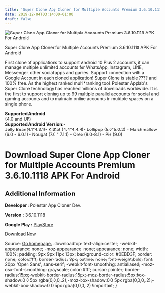 ```yaml
---
title: 'Super Clone App Cloner for Multiple Accounts Premium 3.6.10.1118 APK For Android'
date: 2019-12-04T03:14:00+01:00
draft: false
---
```


![Super Clone App Cloner for Multiple Accounts Premium 3.6.10.1118 APK For Android](https://i2.wp.com/apkhome.net/wp-content/uploads/2019/12/Super-Clone-App-Cloner-for-Multiple-Accounts-Premium-3.6.10.1118.png "Super Clone App Cloner for Multiple Accounts Premium 3.6.10.1118 APK For Android")

  

Super Clone App Cloner for Multiple Accounts Premium 3.6.10.1118 APK For Android

First clone of applications to support Android 10 Plus 2 accounts, it can manage multiple unlimited accounts for WhatsApp, Instagram, LINE, Messenger, other social apps and games. Support connection with a Google Account in each cloned application! Super Clone is stable ???? and 100% free. As the highest ranked multi\*ranking tool, Polestar Applab's Super Clone technology has reached millions of downloads worldwide. It is the first to support cloning up to 99 multiple parallel accounts for social and gaming accounts and to maintain online accounts in multiple spaces on a single phone.

**Supported Android**  
{4.0 and UP}  
**Supported Android Version**:-  
Jelly Bean(4.1"4.3.1)- KitKat (4.4"4.4.4)- Lollipop (5.0"5.0.2) - Marshmallow (6.0 - 6.0.1) - Nougat (7.0 " 7.1.1) - Oreo (8.0-8.1) - Pie (9.0)

Download Super Clone App Cloner for Multiple Accounts Premium 3.6.10.1118 APK For Android
=========================================================================================

Additional Information
----------------------

**Developer :** Polestar App Cloner Dev.

**Version :** 3.6.10.1118

**Google Play :** [PlayStore](https://play.google.com/store/apps/details?id=com.polestar.super.clone&hl=en)

  

[Download Now](https://store4app.co/post/super-clone-app-cloner-for-multiple-accounts-premium-3-6-10-1118-apk-for-android_1575391860)

  
Source: [Go homepage.](https://store4app.co/post/super-clone-app-cloner-for-multiple-accounts-premium-3-6-10-1118-apk-for-android_1575391860) .downloadtop{ text-align:center; -webkit-appearance: none; -moz-appearance: none; appearance: none; width: 100%; padding: 9px 9px 11px 13px; background-color: #0EBD3F; border: none; color:#fff; border-radius: 3px; outline: none; font-weight;bold; font: 20px 'Open Sans', sans-serif; -webkit-font-smoothing: antialiased; -moz-osx-font-smoothing: grayscale; color: #fff; cursor: pointer; border-radius:15px;-webkit-border-radius:15px;-moz-border-radius:5px;box-shadow:0 0 5px rgba(0,0,0,.2);-moz-box-shadow:0 0 5px rgba(0,0,0,.2);-webkit-box-shadow:0 0 5px rgba(0,0,0,.2) !important; }